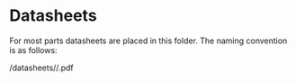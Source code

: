 # Datasheets
For most parts datasheets are placed in this folder. The naming convention is as follows:

/datasheets/<category>/<manufacturer>_<part name>_<revision>.pdf
